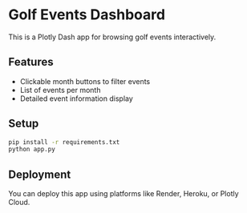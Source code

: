 
# Golf Events Dashboard

This is a Plotly Dash app for browsing golf events interactively.

## Features
- Clickable month buttons to filter events
- List of events per month
- Detailed event information display

## Setup
```bash
pip install -r requirements.txt
python app.py
```

## Deployment
You can deploy this app using platforms like Render, Heroku, or Plotly Cloud.
